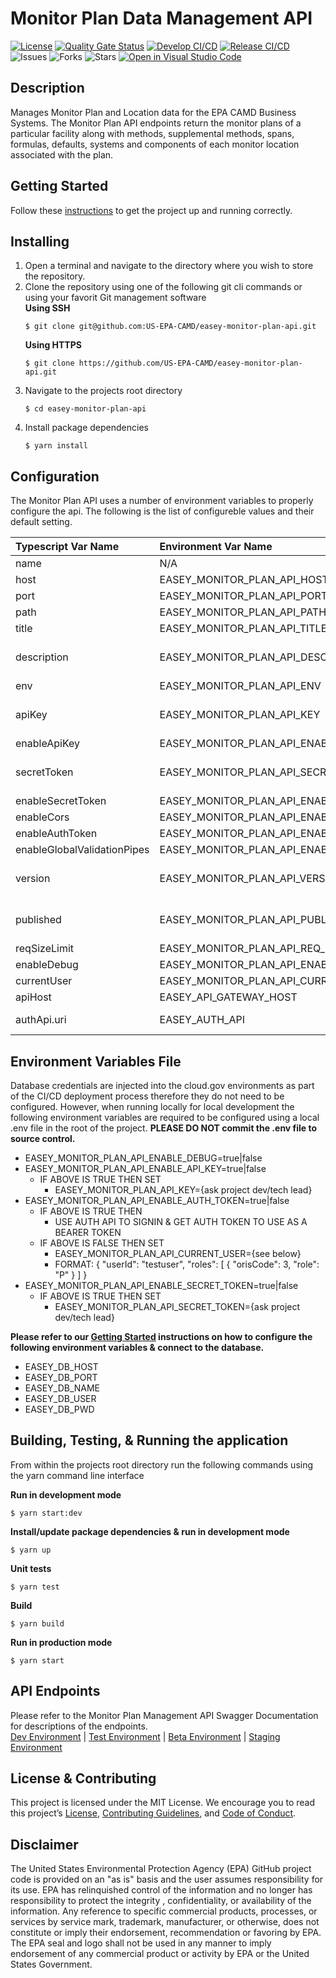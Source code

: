 # Monitor Plan Data Management API

[![License](https://img.shields.io/github/license/US-EPA-CAMD/easey-monitor-plan-api)](https://github.com/US-EPA-CAMD/easey-monitor-plan-api/blob/develop/LICENSE)
[![Quality Gate Status](https://sonarcloud.io/api/project_badges/measure?project=US-EPA-CAMD_easey-monitor-plan-api&metric=alert_status)](https://sonarcloud.io/dashboard?id=US-EPA-CAMD_easey-monitor-plan-api)
[![Develop CI/CD](https://github.com/US-EPA-CAMD/easey-monitor-plan-api/workflows/Develop%20Branch%20Workflow/badge.svg)](https://github.com/US-EPA-CAMD/easey-monitor-plan-api/actions)
[![Release CI/CD](https://github.com/US-EPA-CAMD/easey-monitor-plan-api/workflows/Release%20Branch%20Workflow/badge.svg)](https://github.com/US-EPA-CAMD/easey-monitor-plan-api/actions)
![Issues](https://img.shields.io/github/issues/US-EPA-CAMD/easey-monitor-plan-api)
![Forks](https://img.shields.io/github/forks/US-EPA-CAMD/easey-monitor-plan-api)
![Stars](https://img.shields.io/github/stars/US-EPA-CAMD/easey-monitor-plan-api)
[![Open in Visual Studio Code](https://open.vscode.dev/badges/open-in-vscode.svg)](https://open.vscode.dev/US-EPA-CAMD/easey-monitor-plan-api)

## Description
Manages Monitor Plan and Location data for the EPA CAMD Business Systems. The Monitor Plan API endpoints return the monitor plans of a particular facility along with methods, supplemental methods, spans, formulas, defaults, systems and components of each monitor location associated with the plan.
​
## Getting Started
Follow these [instructions](https://github.com/US-EPA-CAMD/devops/blob/master/GETTING-STARTED.md) to get the project up and running correctly.

## Installing
1. Open a terminal and navigate to the directory where you wish to store the repository.
2. Clone the repository using one of the following git cli commands or using your favorit Git management software<br>
    **Using SSH**
    ```
    $ git clone git@github.com:US-EPA-CAMD/easey-monitor-plan-api.git
    ```
    **Using HTTPS**
    ```
    $ git clone https://github.com/US-EPA-CAMD/easey-monitor-plan-api.git
    ```
3. Navigate to the projects root directory
    ```
    $ cd easey-monitor-plan-api
    ```
4. Install package dependencies
    ```
    $ yarn install
    ```

## Configuration
The Monitor Plan API uses a number of environment variables to properly configure the api. The following is the list of configureble values and their default setting.

| Typescript Var Name | Environment Var Name | Default Value | Comment |
| :------------------ | :------------------- | :------------ | :------ |
| name | N/A | monitor-plan-api | Fixed value |
| host | EASEY_MONITOR_PLAN_API_HOST | localhost | Configurable
| port | EASEY_MONITOR_PLAN_API_PORT | 8010 | Configurable |
| path | EASEY_MONITOR_PLAN_API_PATH | monitor-plan-mgmt | Configurable |
| title | EASEY_MONITOR_PLAN_API_TITLE | Monitor Plan Management | Configurable |
| description | EASEY_MONITOR_PLAN_API_DESCRIPTION | Monitor Plan management API endpoints for all monitor plan data & operations | Configurable |
| env | EASEY_MONITOR_PLAN_API_ENV | local-dev | Configurable |
| apiKey | EASEY_MONITOR_PLAN_API_KEY | *** | Dynamically set by CI/CD workflow |
| enableApiKey | EASEY_MONITOR_PLAN_API_ENABLE_API_KEY | false | Configurable |
| secretToken | EASEY_MONITOR_PLAN_API_SECRET_TOKEN | *** | Dynamically set by CI/CD workflow |
| enableSecretToken | EASEY_MONITOR_PLAN_API_ENABLE_SECRET_TOKEN | false | Configurable |
| enableCors | EASEY_MONITOR_PLAN_API_ENABLE_CORS | true | Configurable |
| enableAuthToken | EASEY_MONITOR_PLAN_API_ENABLE_AUTH_TOKEN | false | Configurable |
| enableGlobalValidationPipes | EASEY_MONITOR_PLAN_API_ENABLE_GLOBAL_VALIDATION_PIPE | true | Configurable |
| version | EASEY_MONITOR_PLAN_API_VERSION | v0.0.0 | Dynamically set by CI/CD workflow |
| published | EASEY_MONITOR_PLAN_API_PUBLISHED | local | Dynamically set by CI/CD workflow |
| reqSizeLimit | EASEY_MONITOR_PLAN_API_REQ_SIZE_LIMIT | 1mb | Configurable |
| enableDebug | EASEY_MONITOR_PLAN_API_ENABLE_DEBUG | false | Configurable |
| currentUser | EASEY_MONITOR_PLAN_API_CURRENT_USER | {} | Configurable |
| apiHost | EASEY_API_GATEWAY_HOST | api.epa.gov/easey/dev | Configurable |
| authApi.uri | EASEY_AUTH_API | https://api.epa.gov/easey/dev/auth-mgmt | Configurable |

## Environment Variables File
Database credentials are injected into the cloud.gov environments as part of the CI/CD deployment process therefore they do not need to be configured. However, when running locally for local development the following environment variables are required to be configured using a local .env file in the root of the project. **PLEASE DO NOT commit the .env file to source control.**

- EASEY_MONITOR_PLAN_API_ENABLE_DEBUG=true|false
- EASEY_MONITOR_PLAN_API_ENABLE_API_KEY=true|false
  - IF ABOVE IS TRUE THEN SET
    - EASEY_MONITOR_PLAN_API_KEY={ask project dev/tech lead}
- EASEY_MONITOR_PLAN_API_ENABLE_AUTH_TOKEN=true|false
  - IF ABOVE IS TRUE THEN
    - USE AUTH API TO SIGNIN & GET AUTH TOKEN TO USE AS A BEARER TOKEN
  - IF ABOVE IS FALSE THEN SET
    - EASEY_MONITOR_PLAN_API_CURRENT_USER={see below}
    - FORMAT: { "userId": "testuser", "roles": [ { "orisCode": 3, "role": "P" } ] }
- EASEY_MONITOR_PLAN_API_ENABLE_SECRET_TOKEN=true|false
  - IF ABOVE IS TRUE THEN SET
    - EASEY_MONITOR_PLAN_API_SECRET_TOKEN={ask project dev/tech lead}

**Please refer to our [Getting Started](https://github.com/US-EPA-CAMD/devops/blob/master/GETTING-STARTED.md) instructions on how to configure the following environment variables & connect to the database.**
- EASEY_DB_HOST
- EASEY_DB_PORT
- EASEY_DB_NAME
- EASEY_DB_USER
- EASEY_DB_PWD

## Building, Testing, & Running the application
From within the projects root directory run the following commands using the yarn command line interface

**Run in development mode**
```
$ yarn start:dev
```

**Install/update package dependencies & run in development mode**
```
$ yarn up
```

**Unit tests**
```
$ yarn test
```

**Build**
```
$ yarn build
```

**Run in production mode**
```
$ yarn start
```

## API Endpoints
Please refer to the Monitor Plan Management API Swagger Documentation for descriptions of the endpoints.<br>
[Dev Environment](https://api.epa.gov/easey/dev/monitor-plan-mgmt/swagger/) | [Test Environment](https://api.epa.gov/easey/test/monitor-plan-mgmt/swagger/) | [Beta Environment](https://api.epa.gov/easey/beta/monitor-plan-mgmt/swagger/) | [Staging Environment](https://api.epa.gov/easey/staging/monitor-plan-mgmt/swagger/)

## License & Contributing
This project is licensed under the MIT License. We encourage you to read this project’s [License](LICENSE), [Contributing Guidelines](CONTRIBUTING.md), and [Code of Conduct](CODE-OF-CONDUCT.md).

## Disclaimer
The United States Environmental Protection Agency (EPA) GitHub project code is provided on an "as is" basis and the user assumes responsibility for its use. EPA has relinquished control of the information and no longer has responsibility to protect the integrity , confidentiality, or availability of the information. Any reference to specific commercial products, processes, or services by service mark, trademark, manufacturer, or otherwise, does not constitute or imply their endorsement, recommendation or favoring by EPA. The EPA seal and logo shall not be used in any manner to imply endorsement of any commercial product or activity by EPA or the United States Government.
